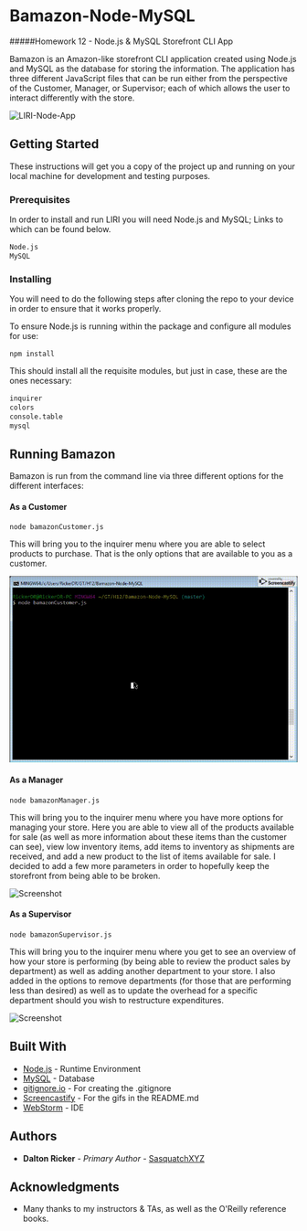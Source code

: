 # Bamazon-Node-MySQL

#####Homework 12 - Node.js &amp; MySQL Storefront CLI App

Bamazon is an Amazon-like storefront CLI application created using Node.js and MySQL as the database for storing the information.  The application has three different JavaScript files that can be run either from the perspective of the Customer, Manager, or Supervisor; each of which allows the user to interact differently with the store.

![LIRI-Node-App](screenshots/LIRIBotv2.gif) 

## Getting Started

These instructions will get you a copy of the project up and running on your local machine for development and testing purposes.

### Prerequisites

In order to install and run LIRI you will need Node.js and MySQL; Links to which can be found below.

```
Node.js
MySQL
```

### Installing

You will need to do the following steps after cloning the repo to your device in order to ensure that it works properly.

To ensure Node.js is running within the package and configure all modules for use:

```
npm install
```

This should install all the requisite modules, but just in case, these are the ones necessary:

```
inquirer
colors
console.table
mysql
```

## Running Bamazon

Bamazon is run from the command line via three different options for the different interfaces:

#### As a Customer

```
node bamazonCustomer.js
```

This will bring you to the inquirer menu where you are able to select products to purchase.  That is the only options that are available to you as a customer.

![Screenshot](images/customer.gif) 

#### As a Manager

```
node bamazonManager.js
```

This will bring you to the inquirer menu where you have more options for managing your store.  Here you are able to view all of the products available for sale (as well as more information about these items than the customer can see), view low inventory items, add items to inventory as shipments are received, and add a new product to the list of items available for sale.  I decided to add a few more parameters in order to hopefully keep the storefront from being able to be broken.

![Screenshot](images/manager.gif) 

#### As a Supervisor

```
node bamazonSupervisor.js
```

This will bring you to the inquirer menu where you get to see an overview of how your store is performing (by being able to review the product sales by department) as well as adding another department to your store.  I also added in the options to remove departments (for those that are performing less than desired) as well as to update the overhead for a specific department should you wish to restructure expenditures.

![Screenshot](images/supervisor.gif) 


## Built With

* [Node.js](https://nodejs.org/en/) - Runtime Environment
* [MySQL](https://www.mysql.com/) - Database
* [gitignore.io](https://www.gitignore.io/) - For creating the .gitignore
* [Screencastify](https://www.screencastify.com/) - For the gifs in the README.md
* [WebStorm](https://www.jetbrains.com/webstorm/) - IDE

## Authors

* **Dalton Ricker** - *Primary Author* - [SasquatchXYZ](https://github.com/SasquatchXYZ)

## Acknowledgments
* Many thanks to my instructors & TAs, as well as the O'Reilly reference books.